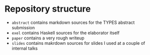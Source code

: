 # Repository structure

* `abstract` contains markdown sources for the TYPES abstract submission
* `exel` contains Haskell sources for the elaborator itself
* `paper` contains a very rough writeup
* `slides` contains makrdown sources for slides I used at a couple of internal talks
